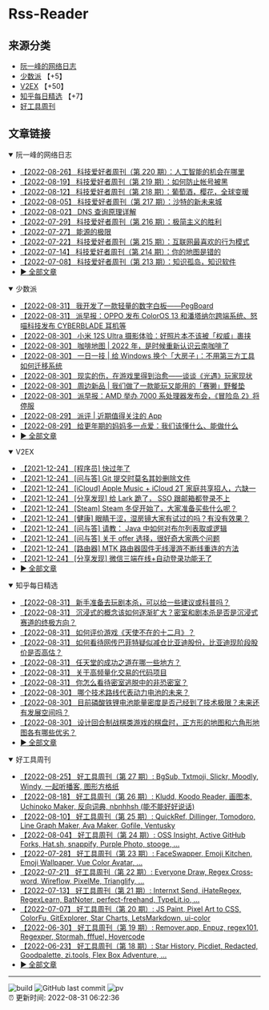 # Rss-Reader

## 来源分类

* [阮一峰的网络日志](#阮一峰的网络日志)
* [少数派](#少数派) 【+5】
* [V2EX](#V2EX) 【+50】
* [知乎每日精选](#知乎每日精选) 【+7】
* [好工具周刊](#好工具周刊)

## 文章链接

<details open>
    <summary id="阮一峰的网络日志">
     阮一峰的网络日志
    </summary>


* [【2022-08-26】 科技爱好者周刊（第 220 期）：人工智能的机会在哪里](http://www.ruanyifeng.com/blog/2022/08/weekly-issue-220.html)
* [【2022-08-19】 科技爱好者周刊（第 219 期）：如何防止帐号被黑](http://www.ruanyifeng.com/blog/2022/08/weekly-issue-219.html)
* [【2022-08-12】 科技爱好者周刊（第 218 期）：葡萄酒，樱花，全球变暖](http://www.ruanyifeng.com/blog/2022/08/weekly-issue-218.html)
* [【2022-08-05】 科技爱好者周刊（第 217 期）：沙特的新未来城](http://www.ruanyifeng.com/blog/2022/08/weekly-issue-217.html)
* [【2022-08-02】 DNS 查询原理详解](http://www.ruanyifeng.com/blog/2022/08/dns-query.html)
* [【2022-07-29】 科技爱好者周刊（第 216 期）：极简主义的胜利](http://www.ruanyifeng.com/blog/2022/07/weekly-issue-216.html)
* [【2022-07-27】 能源的极限](http://www.ruanyifeng.com/blog/2022/07/energy-consumption.html)
* [【2022-07-22】 科技爱好者周刊（第 215 期）：互联网最喜欢的行为模式](http://www.ruanyifeng.com/blog/2022/07/weekly-issue-215.html)
* [【2022-07-14】 科技爱好者周刊（第 214 期）：你的地图是错的](http://www.ruanyifeng.com/blog/2022/07/weekly-issue-214.html)
* [【2022-07-08】 科技爱好者周刊（第 213 期）：知识孤岛，知识软件](http://www.ruanyifeng.com/blog/2022/07/weekly-issue-213.html)
* [:arrow_forward: 全部文章](data/阮一峰的网络日志.md)
</details>

<details open>
    <summary id="少数派">
     少数派
    </summary>


* [【2022-08-31】 我开发了一款轻量的数字白板——PegBoard](https://sspai.com/post/75384)
* [【2022-08-31】 派早报：OPPO 发布 ColorOS 13 和潘塔纳尔跨端系统、怒喵科技发布 CYBERBLADE 耳机等](https://sspai.com/post/75452)
* [【2022-08-30】 小米 12S Ultra 摄影体验：好照片本不该被「权威」裹挟](https://sspai.com/post/75417)
* [【2022-08-30】 咖啡地图 | 2022 年，是时候重新认识云南咖啡了](https://sspai.com/post/75308)
* [【2022-08-30】 一日一技 | 给 Windows 换个「大房子」：不用第三方工具如何迁移系统](https://sspai.com/post/75399)
* [【2022-08-30】 现实的伤，在游戏里得到治愈——谈谈《光遇》玩家现状](https://sspai.com/post/75397)
* [【2022-08-30】 周边新品 | 我们做了一款能玩又能用的「赛獭」野餐垫](https://sspai.com/post/75425)
* [【2022-08-30】 派早报：AMD 举办 7000 系处理器发布会，《冒险岛 2》将停服](https://sspai.com/post/75431)
* [【2022-08-29】 派评 | 近期值得关注的 App](https://sspai.com/post/75429)
* [【2022-08-29】 给更年期的妈妈多一点爱：我们该懂什么、能做什么](https://sspai.com/post/75419)
* [:arrow_forward: 全部文章](data/少数派.md)
</details>

<details open>
    <summary id="V2EX">
     V2EX
    </summary>


* [【2021-12-24】 [程序员] 快过年了](https://www.v2ex.com/t/824201)
* [【2021-12-24】 [问与答] Git 提交时莫名其妙删除文件](https://www.v2ex.com/t/824200)
* [【2021-12-24】 [iCloud] Apple Music + iCloud 2T 家庭共享招人，六缺一](https://www.v2ex.com/t/824199)
* [【2021-12-24】 [分享发现] 给 Lark 跪了， SSO 跟邮箱都登录不上](https://www.v2ex.com/t/824198)
* [【2021-12-24】 [Steam] Steam 冬促开始了，大家准备买些什么呢？](https://www.v2ex.com/t/824197)
* [【2021-12-24】 [健康] 眼睛干涩，湿房镜大家有试过的吗？有没有效果？](https://www.v2ex.com/t/824196)
* [【2021-12-24】 [问与答] 请教： Java 中如何对布尔列表取或逻辑](https://www.v2ex.com/t/824194)
* [【2021-12-24】 [问与答] 关于 offer 选择，很好奇大家两个问题](https://www.v2ex.com/t/824192)
* [【2021-12-24】 [路由器] MTK 路由器固件无线漫游不断线重连的方法](https://www.v2ex.com/t/824191)
* [【2021-12-24】 [分享发现] 微信三端在线+自动登录功能无了](https://www.v2ex.com/t/824190)
* [:arrow_forward: 全部文章](data/V2EX.md)
</details>

<details open>
    <summary id="知乎每日精选">
     知乎每日精选
    </summary>


* [【2022-08-31】 新手准备去玩剧本杀，可以给一些建议或科普吗？](http://www.zhihu.com/question/546843772/answer/2632005910?utm_campaign=rss&utm_medium=rss&utm_source=rss&utm_content=title)
* [【2022-08-31】 沉浸式的概念该如何逐渐扩大？密室和剧本杀是否是沉浸式赛道的终极方向？](http://www.zhihu.com/question/548411155/answer/2632062663?utm_campaign=rss&utm_medium=rss&utm_source=rss&utm_content=title)
* [【2022-08-31】 如何评价游戏《天使不在的十二月》？](http://www.zhihu.com/question/370015580/answer/2653545110?utm_campaign=rss&utm_medium=rss&utm_source=rss&utm_content=title)
* [【2022-08-31】 如何看待网传巴菲特疑似减仓比亚迪股份，比亚迪现阶段股价是否高估？](http://www.zhihu.com/question/542864026/answer/2570837204?utm_campaign=rss&utm_medium=rss&utm_source=rss&utm_content=title)
* [【2022-08-31】 任天堂的成功之道在哪一些地方？](http://www.zhihu.com/question/20539944/answer/2653720287?utm_campaign=rss&utm_medium=rss&utm_source=rss&utm_content=title)
* [【2022-08-31】 关于高频量化交易的代码项目](http://zhuanlan.zhihu.com/p/558902211?utm_campaign=rss&utm_medium=rss&utm_source=rss&utm_content=title)
* [【2022-08-31】 你怎么看待密室逃脱中的非恐密室？](http://www.zhihu.com/question/519268963/answer/2652924195?utm_campaign=rss&utm_medium=rss&utm_source=rss&utm_content=title)
* [【2022-08-30】 哪个技术路线代表动力电池的未来？](http://www.zhihu.com/question/264888419/answer/2652124361?utm_campaign=rss&utm_medium=rss&utm_source=rss&utm_content=title)
* [【2022-08-30】 目前磷酸铁锂电池能量密度是否己经到了技术极限？未来还有发展空间吗？](http://www.zhihu.com/question/532638462/answer/2652030563?utm_campaign=rss&utm_medium=rss&utm_source=rss&utm_content=title)
* [【2022-08-30】 设计回合制战棋类游戏的棋盘时，正方形的地图和六角形地图各有哪些优劣？](http://www.zhihu.com/question/53428327/answer/2597348774?utm_campaign=rss&utm_medium=rss&utm_source=rss&utm_content=title)
* [:arrow_forward: 全部文章](data/知乎每日精选.md)
</details>

<details open>
    <summary id="好工具周刊">
     好工具周刊
    </summary>


* [【2022-08-25】 好工具周刊（第 27 期）: BgSub, Txtmoji, Slickr, Moodly, Windy, 一起听播客, 图形方格纸](https://bestxtools.zhubai.love/posts/2174508953806163968)
* [【2022-08-18】 好工具周刊（第 26 期）: Kludd, Koodo Reader, 画图本, Uchinoko Maker, 反向词典, nbnhhsh (能不能好好说话)](https://bestxtools.zhubai.love/posts/2171964393314566144)
* [【2022-08-10】 好工具周刊（第 25 期）: QuickRef, Dillinger, Tomodoro, Line Graph Maker, Ava Maker, Gofile, Ventusky](https://bestxtools.zhubai.love/posts/2169191886840389632)
* [【2022-08-04】 好工具周刊（第 24 期）: OSS Insight, Active GitHub Forks, Hat.sh, snappify, Purple Photo, stooge, ...](https://bestxtools.zhubai.love/posts/2166817480273465344)
* [【2022-07-28】 好工具周刊（第 23 期）: FaceSwapper, Emoji Kitchen, Emoji Wallpaper, Vue Color Avatar, ...](https://bestxtools.zhubai.love/posts/2164322347946172416)
* [【2022-07-21】 好工具周刊（第 22 期）: Everyone Draw, Regex Cross­word, Wireflow, PixelMe, Trianglify, ...](https://bestxtools.zhubai.love/posts/2161764591545049088)
* [【2022-07-13】 好工具周刊（第 21 期）: Internxt Send, iHateRegex, RegexLearn, BatNoter, perfect-freehand, TypeLit.io, ...](https://bestxtools.zhubai.love/posts/2159035276579110912)
* [【2022-07-07】 好工具周刊（第 20 期）: JS Paint, Pixel Art to CSS, ColorFu, GitExplorer, Star Charts, LetsMarkdown, ui-color](https://bestxtools.zhubai.love/posts/2156659650731491328)
* [【2022-06-30】 好工具周刊（第 19 期）: Remover.app, Enpuz, regex101, Regexper, Stormah, fffuel, Hovercode](https://bestxtools.zhubai.love/posts/2154116824852905984)
* [【2022-06-23】 好工具周刊（第 18 期）: Star History, Picdiet, Redacted, Goodpalette, zi.tools, Flex Box Adventure, ...](https://bestxtools.zhubai.love/posts/2151574254901452800)
* [:arrow_forward: 全部文章](data/好工具周刊.md)
</details>


---

![build](https://github.com/LikaiLee/rss-reader/workflows/rss%20reader/badge.svg)
![GitHub last commit](https://img.shields.io/github/last-commit/likailee/rss-reader)
![pv](https://pageview.vercel.app/?github_user=likailee) <br>
:alarm_clock: 更新时间: 2022-08-31 06:22:36